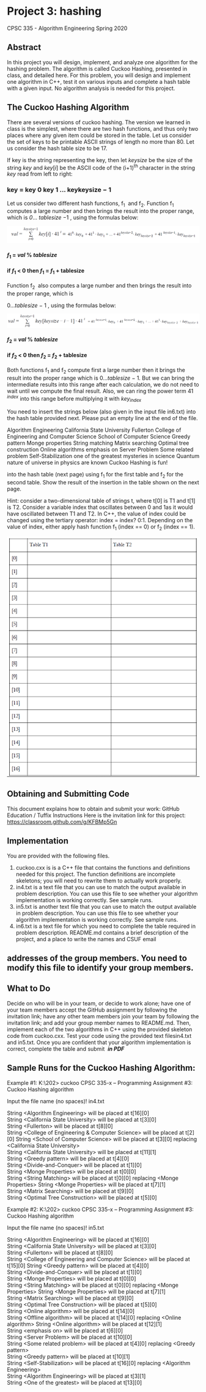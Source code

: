 # Project 3: hashing

CPSC 335 - Algorithm Engineering
Spring 2020

## Abstract

In this project you will design, implement, and analyze one algorithm for the hashing problem. The algorithm
is called Cuckoo Hashing, presented in class, and detailed ​here​. For this problem, you will design and
implement one algorithm in C++, test it on various inputs and complete a hash table with a given input. No
algorithm analysis is needed for this project.

## The Cuckoo Hashing Algorithm

There are several versions of cuckoo hashing. The version we learned in class is the simplest, where there are
two hash functions, and thus only two places where any given item could be stored in the table. Let us
consider the set of keys to be printable ASCII strings of length no more than 80. Let us consider the hash
table size to be 17.


If key is the string representing the key, then let _keysize_ be the size of the string _key_ and _key_[_i_] be the
ASCII code of the (i+1)​<sup>th</sup>​ character in the string _key_ read from left to right:

### key = key 0 key 1 ... keykeysize − 1 

Let us consider two different hash functions, f​<sub>1</sub> ​ and f​<sub>2</sub>​. Function f​<sub>1</sub> ​computes a large number and then brings
the result into the proper range, which is _0_... _tablesize_ −1 , using the formulas below:

![image info](./images/formula1.PNG)

#### _f_<sub>1</sub> = _val_ % _tablesize_ 
#### if _f_<sub>1</sub> < 0 then _f_<sub>1</sub> = _f_<sub>1</sub> + tablesize

Function f<sub>2</sub> ​ also computes a large number and then brings the result into the proper range, which is

0..._tablesize_ − 1 , using the formulas below:

![image info](./images/formula2.PNG)

#### _f_<sub>2</sub> = _val_ % _tablesize_ 
#### if _f_<sub>2</sub> < 0 then _f_<sub>2</sub> = _f_<sub>2</sub> + tablesize

Both functions f<sub>1</sub> ​and f<sub>2</sub>​ compute first a large number then it brings the result into the proper range which is
0..._tablesize_ − 1. But we can bring the intermediate results into this range after each calculation, we do not
need to wait until we compute the final result. Also, we can ring the power term 41 <sup>_index_</sup> into this range before
multiplying it with _key_<sub>_index_</sub>

You need to insert the strings below (also given in the input file in6.txt) into the hash table provided next.
Please put an empty line at the end of the file.

Algorithm Engineering
California State University
Fullerton
College of Engineering and Computer Science
School of Computer Science
Greedy pattern
Monge properties
String matching
Matrix searching
Optimal tree construction
Online algorithms
emphasis on
Server Problem
Some related problem
Self-Stabilization
one of the greatest mysteries
in science
Quantum nature of universe
in physics
are known
Cuckoo Hashing is fun!


into the hash table (next page) using f<sub>1</sub>​ for the first table and f<sub>2</sub>​​ for the second table. Show the result of the
insertion in the table shown on the next page.


Hint​: consider a two-dimensional table of strings t, where t[0] is T1 and t[1] is T2. Consider a variable index
that oscillates between 0 and 1as it would have oscillated between T1 and T2. In C++, the value of index
could be changed using the tertiary operator: index = index? 0:1. Depending on the value of index, either
apply hash function f<sub>1</sub>​ (index == 0) or f<sub>2</sub>​ (index == 1).


![image info](./images/table1.PNG)


## Obtaining and Submitting Code

This document explains how to obtain and submit your work:
GitHub Education / Tuffix Instructions
Here is the invitation link for this project:
https://classroom.github.com/g/KFBMp5Gn

## Implementation

You are provided with the following files.

1. cuckoo.cxx​ is is a C++ file that contains the functions and definitions needed for this project. The
    function definitions are incomplete skeletons; you will need to rewrite them to actually work properly.
2. in4.txt​ is a text file that you can use to match the output available in problem description. You can
    use this file to see whether your algorithm implementation is working correctly. See sample runs.
3. in5.txt​ is another text file that you can use to match the output available in problem description. You
    can use this file to see whether your algorithm implementation is working correctly. See sample runs.
4. in6.txt​ is a text file for which you need to complete the table required in problem description.
README.md​ contains a brief description of the project, and a place to write the names and CSUF email

## addresses of the group members. You need to modify this file to identify your group members.

## What to Do

Decide on who will be in your team, or decide to work alone; have one of your team members accept the
GitHub assignment by following the invitation link; have any other team members join your team by
following the invitation link; and add your group member names to ​README.md​.
Then, implement each of the two algorithms in C++ using the provided skeleton code from ​cuckoo.cxx​.
Test your code using the provided text files ​in4.txt​ and ​in5.txt​.
Once you are confident that your algorithm implementation is correct, complete the table and submit ​ **_in PDF_**

## Sample Runs for the Cuckoo Hashing Algorithm:

Example #1:
K:\202> cuckoo
CPSC 335-x – Programming Assignment #3: Cuckoo Hashing algorithm


Input the file name (no spaces)!
in4.txt


String &lt;Algorithm Engineering> will be placed at t[16][0]  
String &lt;California State University> will be placed at t[3][0]  
String &lt;Fullerton> will be placed at t[8][0]  
String &lt;College of Engineering & Computer Science> will be placed at t[2][0]
String &lt;School of Computer Science> will be placed at t[3][0] replacing &lt;California State University>  
String &lt;California State University> will be placed at t[11][1]  
String &lt;Greedy pattern> will be placed at t[4][0]  
String &lt;Divide-and-Conquer> will be placed at t[1][0]  
String &lt;Monge Properties> will be placed at t[0][0]  
String &lt;String Matching> will be placed at t[0][0] replacing &lt;Monge Properties>
String &lt;Monge Properties> will be placed at t[7][1]  
String &lt;Matrix Searching> will be placed at t[9][0]  
String &lt;Optimal Tree Construction> will be placed at t[5][0]


Example #2:
K:\202> cuckoo
CPSC 335-x – Programming Assignment #3: Cuckoo Hashing algorithm


Input the file name (no spaces)!
in5.txt


String &lt;Algorithm Engineering> will be placed at t[16][0]  
String &lt;California State University> will be placed at t[3][0]  
String &lt;Fullerton> will be placed at t[8][0]  
String &lt;College of Engineering and Computer Science> will be placed at t[15][0]
String &lt;Greedy pattern> will be placed at t[4][0]  
String &lt;Divide-and-Conquer> will be placed at t[1][0]  
String &lt;Monge Properties> will be placed at t[0][0]  
String &lt;String Matching> will be placed at t[0][0] replacing &lt;Monge Properties>
String &lt;Monge Properties> will be placed at t[7][1]  
String &lt;Matrix Searching> will be placed at t[9][0]  
String &lt;Optimal Tree Construction> will be placed at t[5][0]  
String &lt;Online algorithm> will be placed at t[14][0]  
String &lt;Offline algorithm> will be placed at t[14][0] replacing &lt;Online algorithm>
String &lt;Online algorithm> will be placed at t[12][1]  
String &lt;emphasis on> will be placed at t[6][0]  
String &lt;Server Problem> will be placed at t[10][0]  
String &lt;Some related problem> will be placed at t[4][0] replacing &lt;Greedy pattern>  
String &lt;Greedy pattern> will be placed at t[10][1]  
String &lt;Self-Stabilization> will be placed at t[16][0] replacing &lt;Algorithm Engineering>  
String &lt;Algorithm Engineering> will be placed at t[3][1]  
String &lt;One of the greatest> will be placed at t[13][0]

